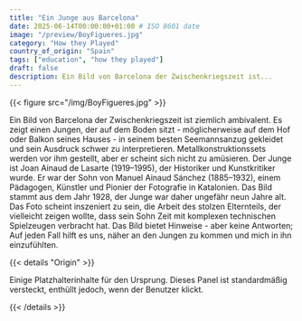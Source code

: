 ```yaml
---
title: "Ein Junge aus Barcelona"
date: 2025-06-14T00:00:00+01:00 # ISO 8601 date
image: "/preview/BoyFigueres.jpg"
category: "How they Played"
country_of_origin: "Spain"
tags: ["education", "how they played"]
draft: false
description: Ein Bild von Barcelona der Zwischenkriegszeit ist...
---
```




{{< figure src="/img/BoyFigueres.jpg" >}}

Ein Bild von Barcelona der Zwischenkriegszeit ist ziemlich ambivalent. Es zeigt einen Jungen, der auf dem Boden sitzt - möglicherweise auf dem Hof ​​oder Balkon seines Hauses - in seinem besten Seemannsanzug gekleidet und sein Ausdruck schwer zu interpretieren. Metallkonstruktionssets werden vor ihm gestellt, aber er scheint sich nicht zu amüsieren. Der Junge ist Joan Ainaud de Lasarte (1919–1995), der Historiker und Kunstkritiker wurde. Er war der Sohn von Manuel Ainaud Sánchez (1885–1932), einem Pädagogen, Künstler und Pionier der Fotografie in Katalonien. Das Bild stammt aus dem Jahr 1928, der Junge war daher ungefähr neun Jahre alt. Das Foto scheint inszeniert zu sein, die Arbeit des stolzen Elternteils, der vielleicht zeigen wollte, dass sein Sohn Zeit mit komplexen technischen Spielzeugen verbracht hat. Das Bild bietet Hinweise - aber keine Antworten; Auf jeden Fall hilft es uns, näher an den Jungen zu kommen und mich in ihn einzufühlten.

{{< details "Origin" >}}

Einige Platzhalterinhalte für den Ursprung. Dieses Panel ist standardmäßig versteckt, enthüllt jedoch, wenn der Benutzer klickt.

{{< /details >}}

